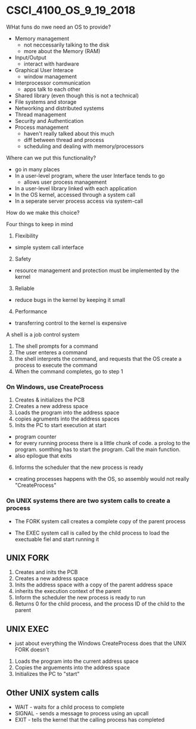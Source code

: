 # CSCI_4100_OS_9_19_2018

WHat funs do nwe need an OS to provide?

* Memory management
  * not neccessarily talking to the disk
  * more about the Memory (RAM)
* Input/Output
  * interact with hardware
* Graphical User Interace
  * window management
* Interprocessor communication
  * apps talk to each other
* Shared library (even though this is not a technical)
* File systems and storage
* Networking and distributed systems
* Thread management
* Security and Authentication
* Process management
  * haven't really talked about this much
  * diff between thread and process
  * scheduling and dealing with memory/processors 

Where can we put this functionality?

* go in many places
* In a user-level program, where the user Interface tends to go
  * allows user process management
* In a user-level library linked with each application
* In the OS kernel, accessed through a system call
* In a seperate server process access via system-call

How do we make this choice?

Four things to keep in mind

1. Flexibility
* simple system call interface
2. Safety
* resource management and protection must be implemented by the kernel
3. Reliable
* reduce bugs in the kernel by keeping it small
4. Performance
* transferring control to the kernel is expensive

A shell is a job control system

1. The shell prompts for a command
2. The user enteres a command
3. the shell interprets the command, and requests that the OS create a process to execute the command
4. When the command completes, go to step 1

### On Windows, use CreateProcess

1. Creates & initializes the PCB
2. Creates a new address space
3. Loads the program into the address space
4. copies agruments into the address spaces
5. Inits the PC to start execution at start
  * program counter
  * for every running process there is a little chunk of code. a prolog to the program. somthing has to start the program. Call the main function. 
  * also epilogue that exits
6. Informs the scheduler that the new process is ready

* creating processes happens with the OS, so assembly would not really "CreateProcess"

### On UNIX systems there are two system calls to create a process

* The FORK system call creates a complete copy of the parent process

* The EXEC system call is called by the child process to load the exectuable fiel and start running it

## UNIX FORK

1. Creates and inits the PCB
2. Creates a new address space 
3. Inits the address space with a copy of the parent address space 
4. inherits the execution context of the parent
5. Inform the scheduler the new process is ready to run
6. Returns 0 for the child process, and the process ID of the child to the parent

## UNIX EXEC

* just about everything the Windows CreateProcess does that the UNIX FORK doesn't

1. Loads the program into the current address space
2. Copies the arguements into the address space
3. Initializes the PC to "start"

## Other UNIX system calls

* WAIT - waits for a child process to complete
* SIGNAL - sends a message to process using an upcall
* EXIT - tells the kernel that the calling process has completed
